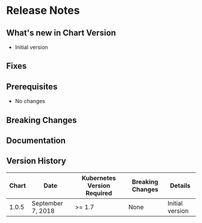 # Release Notes

## What's new in Chart Version 
- Initial version

## Fixes


## Prerequisites

- No changes

## Breaking Changes

## Documentation

## Version History

| Chart | Date | Kubernetes Version Required | Breaking Changes | Details |
| ----- | ---- | --------------------------- | ---------------- | ------- |
| 1.0.5 | September 7, 2018 | >= 1.7 | None | Initial version |
